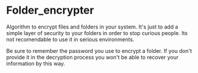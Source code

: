 # Folder_encrypter

Algorithm to encrypt files and folders in your system. It's just to add a simple layer of security to your folders in order to stop curious people. Its not recomendable to use it in serious environments.

Be sure to remember the password you use to encrypt a folder. If you don't provide it in the decryption process you won't be able to recover your information by this way.

